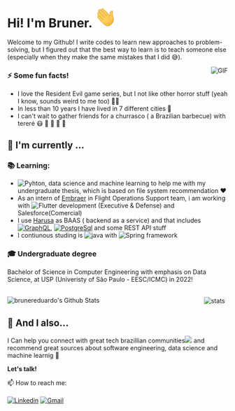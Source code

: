 <h1> Hi! I'm Bruner. <img src="https://github.com/brunereduardo/brunereduardo/blob/master/Hi.gif" width="50"></h1>

Welcome to my Github! I write codes to learn new approaches to problem-solving, but I figured out that the best way to learn is to teach someone else (especially when they make the same mistakes that I did :sweat_smile:).

<img align="right" alt="GIF" src="https://github.com/brunereduardo/brunereduardo/blob/master/tenor.gif"/>


### :zap: Some fun facts!
- I love the Resident Evil game series, but I not like other horror stuff (yeah I know, sounds weird to me too) :man_shrugging:	
- In less than 10 years I have lived in 7 different cities :bus:
- I can't wait to gather friends for a churrasco ( a Brazilian barbecue) with tereré :mask: :syringe: :checkered_flag:	:beers:	:hugs:	
##  :calendar: I'm currently  ...
 
 ### :books: Learning:
 - ![Pyhton](https://img.shields.io/badge/-Python-780723?&logo=python), data science and machine learning to help me with my undergraduate thesis, which is based on file system recommendation :heart: 
 - As an intern of [Embraer](https://www.linkedin.com/company/embraer/) in Flight Operations Support team, i am working with  ![Flutter](https://img.shields.io/badge/Flutter-02569B?style=for-the-badge&logo=flutter&logoColor=white) development (Executive & Defense) and Salesforce(Comercial)
 - I use [Harusa](https://hasura.io/) as BAAS ( backend as a service) and that includes  [![GraphQL](https://img.shields.io/badge/GraphQl-E10098?style=for-the-badge&logo=graphql&logoColor=white)](https://graphql.org/), [![PostgreSql](https://img.shields.io/badge/PostgreSQL-316192?style=for-the-badge&logo=postgresql&logoColor=white)](https://www.postgresql.org/) and some REST API stuff
 - I contiunous studing is ![java](https://img.shields.io/badge/Java-ED8B00?style=for-the-badge&logo=java&logoColor=white) with ![Spring framework](https://img.shields.io/badge/Spring-6DB33F?style=for-the-badge&logo=spring&logoColor=white) 

### :mortar_board: Undergraduate degree
Bachelor of Science in Computer Engineering with emphasis on Data Science, at USP (Univeristy of São Paulo - EESC/ICMC)  in 2022!
<br></br>

<img align="left" src="https://github-readme-stats.vercel.app/api?username=brunereduardo&include_all_commits=true&count_private=true&show_icons=true&line_height=20&title_color=7A7ADB&icon_color=2234AE&text_color=D3D3D3&bg_color=0,000000,130F40" alt="brunereduardo's Github Stats" width="450">
<img align="center" src="https://github-readme-stats.vercel.app/api/top-langs/?username=brunereduardo&layout=compact&text_color=D3D3D3&bg_color=0,000000,130F40" alt="stats"  width="325">


## :speech_balloon: And I also...
I Can help you connect with great tech brazillian communities![](https://img.shields.io/badge/Discord-7289DA?style=for-the-badge&logo=discord&logoColor=white) and recommend great sources about software engineering, data science and machine learnig 🎉

<b>Let's talk!</b>

 📫 How to reach me:<br></br>[![Linkedin](https://img.shields.io/badge/-LinkedIn-blue?style=flat&logo=Linkedin&logoColor=white)](https://www.linkedin.com/in/brunereduardo/)
[![Gmail](https://img.shields.io/badge/-Gmail-c14438?style=flat&logo=Gmail&logoColor=white)](mailto:bruner.albrecht@usp.br)



<!--
**brunereduardo/brunereduardo** is a ✨ _special_ ✨ repository because its `README.md` (this file) appears on your GitHub profile.

Here are some ideas to get you started:

- 🌱 I’m currently learning ...
- 👯 I’m looking to collaborate on ...
-->
